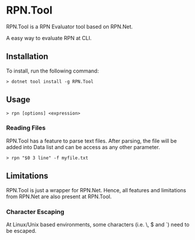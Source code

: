 ﻿# RPN.Tool
RPN.Tool is a RPN Evaluator tool based on RPN.Net. 

A easy way to evaluate RPN at CLI.

## Installation
To install, run the following command:

```
> dotnet tool install -g RPN.Tool
```

## Usage
```
> rpn [options] <expression>
```

### Reading Files
RPN.Tool has a feature to parse text files. After parsing, the file will be added into Data list and can be access as any other parameter.

```
> rpn "$0 3 line" -f myfile.txt
```

## Limitations
RPN.Tool is just a wrapper for RPN.Net. Hence, all features and limitations from RPN.Net are also present at RPN.Tool.

### Character Escaping
At Linux/Unix based environments, some characters (i.e. \\, $ and \`) need to be escaped.

